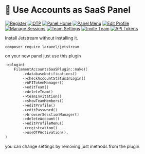 # 🎇 Use Accounts as SaaS Panel

[![Register](https://raw.githubusercontent.com/tomatophp/filament-accounts/master/arts/register.png)](https://raw.githubusercontent.com/tomatophp/filament-accounts/master/arts/register.png) [![OTP](https://raw.githubusercontent.com/tomatophp/filament-accounts/master/arts/otp.png)](https://raw.githubusercontent.com/tomatophp/filament-accounts/master/arts/otp.png) [![Panel Home](https://raw.githubusercontent.com/tomatophp/filament-accounts/master/arts/panel-home.png)](https://raw.githubusercontent.com/tomatophp/filament-accounts/master/arts/panel-home.png) [![Panel Menu](https://raw.githubusercontent.com/tomatophp/filament-accounts/master/arts/panel-menu.png)](https://raw.githubusercontent.com/tomatophp/filament-accounts/master/arts/panel-menu.png) [![Edit Profile](https://raw.githubusercontent.com/tomatophp/filament-accounts/master/arts/edit-profile.png)](https://raw.githubusercontent.com/tomatophp/filament-accounts/master/arts/edit-profile.png) [![Manage Sessions](https://raw.githubusercontent.com/tomatophp/filament-accounts/master/arts/manage-sessions.png)](https://raw.githubusercontent.com/tomatophp/filament-accounts/master/arts/manage-sessions.png) [![Team Settings](https://raw.githubusercontent.com/tomatophp/filament-accounts/master/arts/team-settings.png)](https://raw.githubusercontent.com/tomatophp/filament-accounts/master/arts/team-settings.png) [![Invite Team](https://raw.githubusercontent.com/tomatophp/filament-accounts/master/arts/invite-team.png)](https://raw.githubusercontent.com/tomatophp/filament-accounts/master/arts/invite-team.png) [![API Tokens](https://raw.githubusercontent.com/tomatophp/filament-accounts/master/arts/api-tokens.png)](https://raw.githubusercontent.com/tomatophp/filament-accounts/master/arts/api-tokens.png)

Install Jetstream without installing it.

```
composer require laravel/jetstream
```

on your new panel just use this plugin

```php
->plugin(
    FilamentAccountsSaaSPlugin::make()
        ->databaseNotifications()
        ->checkAccountStatusInLogin()
        ->APITokenManager()
        ->editTeam()
        ->deleteTeam()
        ->teamInvitation()
        ->showTeamMembers()
        ->editProfile()
        ->editPassword()
        ->browserSesstionManager()
        ->deleteAccount()
        ->editProfileMenu()
        ->registration()
        ->useOTPActivation(),
)
```

you can change settings by removing just methods from the plugin.
